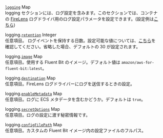 <div class="separator"></div>

<a id="logging" href="#logging" class="field">`logging`</a> <span class="type">Map</span>  
logging セクションには、ログ設定を含みます。このセクションでは、コンテナの [FireLens](https://docs.aws.amazon.com/ja_jp/AmazonECS/latest/developerguide/using_firelens.html) ログドライバ用のログ設定パラメータを設定できます。(設定例は[こちら](../developing/sidecars.ja.md#sidecar-patterns))

<span class="parent-field">logging.</span><a id="retention" href="#logging-retention" class="field">`retention`</a> <span class="type">Integer</span>  
任意項目。 ログイベントを保持する日数。設定可能な値については、[こちら](https://docs.aws.amazon.com/ja_jp/AWSCloudFormation/latest/UserGuide/aws-resource-logs-loggroup.html#cfn-logs-loggroup-retentionindays)を確認してください。省略した場合、デフォルトの 30 が設定されます。

<span class="parent-field">logging.</span><a id="logging-image" href="#logging-image" class="field">`image`</a> <span class="type">Map</span>  
任意項目。使用する Fluent Bit のイメージ。デフォルト値は `amazon/aws-for-fluent-bit:latest`。

<span class="parent-field">logging.</span><a id="logging-destination" href="#logging-destination" class="field">`destination`</a> <span class="type">Map</span>  
任意項目。FireLens ログドライバーにログを送信するときの設定。

<span class="parent-field">logging.</span><a id="logging-enableMetadata" href="#logging-enableMetadata" class="field">`enableMetadata`</a> <span class="type">Map</span>  
任意項目。ログに ECS メタデータを含むかどうか。デフォルトは `true`。

<span class="parent-field">logging.</span><a id="logging-secretOptions" href="#logging-secretOptions" class="field">`secretOptions`</a> <span class="type">Map</span>  
任意項目。ログの設定に渡す秘密情報です。

<span class="parent-field">logging.</span><a id="logging-configFilePath" href="#logging-configFilePath" class="field">`configFilePath`</a> <span class="type">Map</span>  
任意項目。カスタムの Fluent Bit イメージ内の設定ファイルのフルパス。